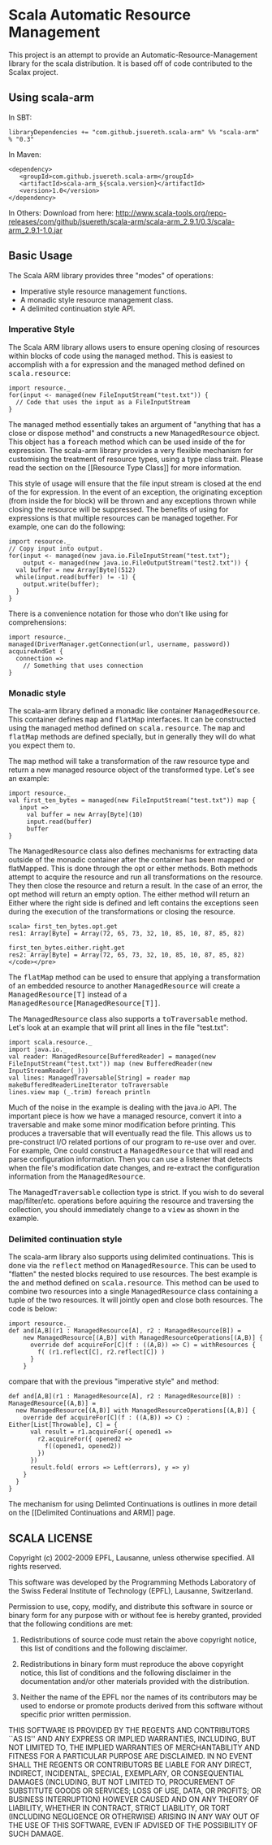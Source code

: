 # Scala Automatic Resource Management

This project is an attempt to provide an Automatic-Resource-Management library for the scala distribution.  It is based off of code contributed to the Scalax project.

## Using scala-arm

In SBT:

    libraryDependencies += "com.github.jsuereth.scala-arm" %% "scala-arm" % "0.3"

In Maven:

    <dependency>
       <groupId>com.github.jsuereth.scala-arm</groupId>
       <artifactId>scala-arm_${scala.version}</artifactId>
       <version>1.0</version>
    </dependency>

In Others:
  Download from here: http://www.scala-tools.org/repo-releases/com/github/jsuereth/scala-arm/scala-arm_2.9.1/0.3/scala-arm_2.9.1-1.0.jar


## Basic Usage

The Scala ARM library provides three "modes" of operations:
  * Imperative style resource management functions.
  * A monadic style resource management class.
  * A delimited continuation style API.

### Imperative Style

The Scala ARM library allows users to ensure opening closing of resources within blocks of code using the <tt>managed</tt> method.   This is easiest to accomplish with a for expression and the managed method defined on <tt>scala.resource</tt>:

    import resource._
    for(input <- managed(new FileInputStream("test.txt")) {
      // Code that uses the input as a FileInputStream
    }


The <tt>managed</tt> method essentially takes an argument of "anything that has a close or dispose method" and constructs a new <tt>ManagedResource</tt> object.   This object has a <tt>foreach</tt> method which can be used inside of the for expression.  The scala-arm library provides a very flexible mechanism for customising the treatment of resource types, using a type class trait.   Please read the section on the [[Resource Type Class]] for more information.

This style of usage will ensure that the file input stream is closed at the end of the for expression.   In the event of an exception, the originating exception (from inside the for block) will be thrown and any exceptions thrown while closing the resource will be suppressed.   The benefits of using for expressions is that multiple resources can be managed together.  For example, one can do the following:

    import resource._
    // Copy input into output.
    for(input <- managed(new java.io.FileInputStream("test.txt"); 
        output <- managed(new java.io.FileOutputStream("test2.txt")) {
      val buffer = new Array[Byte](512)
      while(input.read(buffer) != -1) {
        output.write(buffer);
      }
    }


There is a convenience notation for those who don't like using for comprehensions:

    import resource._
    managed(DriverManager.getConnection(url, username, password)) acquireAndGet {
      connection =>
        // Something that uses connection
    }


### Monadic style

The scala-arm library defined a monadic like container <tt>ManagedResource</tt>.   This container defines <tt>map</tt> and <tt>flatMap</tt> interfaces.   It can be constructed using the <tt>managed</tt> method defined on <tt>scala.resource</tt>.   The <tt>map</tt> and <tt>flatMap</tt> methods are defined specially, but in generally they will do what you expect them to.   

The <tt>map</tt> method will take a transformation of the raw resource type and return a new managed resource object of the transformed type.   Let's see an example:

    import resource._
    val first_ten_bytes = managed(new FileInputStream("test.txt")) map { 
       input =>
         val buffer = new Array[Byte](10)
         input.read(buffer)
         buffer
    }

The <tt>ManagedResource</tt> class also defines mechanisms for extracting data outside of the monadic container after the container has been mapped or flatMapped.  This is done through the opt or either methods.   Both methods attempt to acquire the resource and run all transformations on the resource.  They then close the resource and return a result.   In the case of an error, the opt method will return an empty option.  The either method will return an Either where the right side is defined and left contains the exceptions seen during the execution of the transformations or closing the resource.

    scala> first_ten_bytes.opt.get
    res1: Array[Byte] = Array(72, 65, 73, 32, 10, 85, 10, 87, 85, 82)

    first_ten_bytes.either.right.get
    res2: Array[Byte] = Array(72, 65, 73, 32, 10, 85, 10, 87, 85, 82)</code></pre>

The <tt>flatMap</tt> method can be used to ensure that applying a transformation of an embedded resource to another <tt>ManagedResource</tt> will create a <tt>ManagedResource[T]</tt> instead of a <tt>ManagedResource[ManagedResource[T]]</tt>.

The <tt>ManagedResource</tt> class also supports a <tt>toTraversable</tt> method.  Let's look at an example that will print all lines in the file "test.txt":

    import scala.resource._
    import java.io._
    val reader: ManagedResource[BufferedReader] = managed(new FileInputStream("test.txt")) map (new BufferedReader(new InputStreamReader(_))) 
    val lines: ManagedTraversable[String] = reader map makeBufferedReaderLineIterator toTraversable
    lines.view map (_.trim) foreach println

Much of the noise in the example is dealing with the java.io API.   The important piece is how we have a managed resource, convert it into a traversable and make some minor modification before printing.   This produces a traversable that will eventually read the file.   This allows us to pre-construct I/O related portions of our program to re-use over and over.   For example,  One could construct a <tt>ManagedResource</tt> that will read and parse configuration information.   Then you can use a listener that detects when the file's modification date changes, and re-extract the configuration information from the <tt>ManagedResource</tt>.

The <tt>ManagedTraversable</tt> collection type is strict.   If you wish to do several map/filter/etc. operations before aquiring the resource and traversing the collection, you should immediately change to a <tt>view</tt> as shown in the example.

### Delimited continuation style

The scala-arm library also supports using delimited continuations.   This is done via the <tt>reflect</tt> method on <tt>ManagedResource</tt>.  This can be used to "flatten" the nested blocks required to use resources.   The best example is the <tt>and</tt> method defined on <tt>scala.resource</tt>.   This method can be used to combine two resources into a single <tt>ManagedResource</tt> class containing a tuple of the two resources.   It will jointly open and close both resources.   The code is below:

    import resource._
    def and[A,B](r1 : ManagedResource[A], r2 : ManagedResource[B]) = 
        new ManagedResource[(A,B)] with ManagedResourceOperations[(A,B)] {
          override def acquireFor[C](f : ((A,B)) => C) = withResources {
            f( (r1.reflect[C], r2.reflect[C]) )
          }
        }

compare that with the previous "imperative style" <tt>and</tt> method:

    def and[A,B](r1 : ManagedResource[A], r2 : ManagedResource[B]) : ManagedResource[(A,B)] = 
      new ManagedResource[(A,B)] with ManagedResourceOperations[(A,B)] {
        override def acquireFor[C](f : ((A,B)) => C) : Either[List[Throwable], C] = {
          val result = r1.acquireFor({ opened1 =>
            r2.acquireFor({ opened2 =>
              f((opened1, opened2))
            })
          })
          result.fold( errors => Left(errors), y => y)      
        }
      }
    }

The mechanism for using Delimted Continuations is outlines in more detail on the [[Delimited Continuations and ARM]] page.

## SCALA LICENSE

Copyright (c) 2002-2009 EPFL, Lausanne, unless otherwise specified.
All rights reserved.

This software was developed by the Programming Methods Laboratory of the
Swiss Federal Institute of Technology (EPFL), Lausanne, Switzerland.

Permission to use, copy, modify, and distribute this software in source
or binary form for any purpose with or without fee is hereby granted,
provided that the following conditions are met:

   1. Redistributions of source code must retain the above copyright
      notice, this list of conditions and the following disclaimer.

   2. Redistributions in binary form must reproduce the above copyright
      notice, this list of conditions and the following disclaimer in the
      documentation and/or other materials provided with the distribution.

   3. Neither the name of the EPFL nor the names of its contributors
      may be used to endorse or promote products derived from this
      software without specific prior written permission.


THIS SOFTWARE IS PROVIDED BY THE REGENTS AND CONTRIBUTORS ``AS IS'' AND
ANY EXPRESS OR IMPLIED WARRANTIES, INCLUDING, BUT NOT LIMITED TO, THE
IMPLIED WARRANTIES OF MERCHANTABILITY AND FITNESS FOR A PARTICULAR PURPOSE
ARE DISCLAIMED. IN NO EVENT SHALL THE REGENTS OR CONTRIBUTORS BE LIABLE
FOR ANY DIRECT, INDIRECT, INCIDENTAL, SPECIAL, EXEMPLARY, OR CONSEQUENTIAL
DAMAGES (INCLUDING, BUT NOT LIMITED TO, PROCUREMENT OF SUBSTITUTE GOODS OR
SERVICES; LOSS OF USE, DATA, OR PROFITS; OR BUSINESS INTERRUPTION) HOWEVER
CAUSED AND ON ANY THEORY OF LIABILITY, WHETHER IN CONTRACT, STRICT
LIABILITY, OR TORT (INCLUDING NEGLIGENCE OR OTHERWISE) ARISING IN ANY WAY
OUT OF THE USE OF THIS SOFTWARE, EVEN IF ADVISED OF THE POSSIBILITY OF
SUCH DAMAGE.
